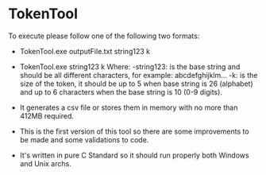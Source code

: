 # TokenTool
To execute please follow one of the following two formats:
  - TokenTool.exe outputFile.txt string123 k
  - TokenTool.exe string123 k
Where:
  -string123: is the base string and should be all different characters, for example: abcdefghijklm...
  -k: is the size of the token, it should be up to 5 when base string is 26 (alphabet) and up to 6 characters when the base string is 10 (0-9 digits).
  
- It generates a csv file or stores them in memory with no more than 412MB required.
- This is the first version of this tool so there are some improvements to be made and some validations to code.
- It's written in pure C Standard so it should run properly both Windows and Unix archs.
